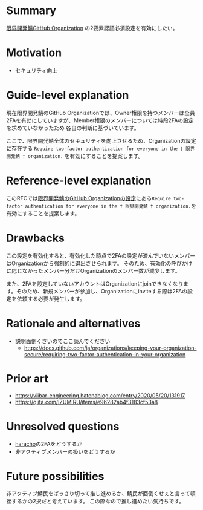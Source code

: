 # Summary

[summary]: #summary

[限界開発鯖GitHub Organization](https://github.com/approvers/) の2要素認証必須設定を有効にしたい。

# Motivation

[motivation]: #motivation

- セキュリティ向上

# Guide-level explanation

[guide-level-explanation]: #guide-level-explanation

現在限界開発鯖のGitHub Organizationでは、Owner権限を持つメンバーは全員2FAを有効にしていますが、Member権限のメンバーについては特段2FAの設定を求めていなかったため
各自の判断に基づいています。

ここで、限界開発鯖全体のセキュリティを向上させるため、Organizationの設定に存在する `Require two-factor authentication for everyone in the † 限界開発鯖 † organization.` を有効にすることを提案します。

# Reference-level explanation

[reference-level-explanation]: #reference-level-explanation

このRFCでは[限界開発鯖のGitHub Organizationの設定](https://github.com/organizations/approvers/settings/security)にある`Require two-factor authentication for everyone in the † 限界開発鯖 † organization.`を有効にすることを提案します。

# Drawbacks

[drawbacks]: #drawbacks

この設定を有効化すると、有効化した時点で2FAの設定が済んでいないメンバーはOrganizationから強制的に退出させられます。
そのため、有効化の呼びかけに応じなかったメンバー分だけOrganizationのメンバー数が減少します。

また、2FAを設定していないアカウントはOrganizationにjoinできなくなります。そのため、新規メンバーが参加し、Organizationにinviteする際は2FAの設定を依頼する必要が発生します。

# Rationale and alternatives

[rationale-and-alternatives]: #rationale-and-alternatives

- 説明面倒くさいのでここ読んでください
  - https://docs.github.com/ja/organizations/keeping-your-organization-secure/requiring-two-factor-authentication-in-your-organization

# Prior art

[prior-art]: #prior-art

- https://viibar-engineering.hatenablog.com/entry/2020/05/20/131917
- https://qiita.com/IZUMIRU/items/e96282ab4f3183cf53a8

# Unresolved questions

[unresolved-questions]: #unresolved-questions

- [haracho](https://github.com/orgs/approvers/people/haracho)の2FAをどうするか
- 非アクティブメンバーの扱いをどうするか

# Future possibilities

[future-possibilities]: #future-possibilities

非アクティブ鯖民をばっさり切って推し進めるか、鯖民が面倒くせぇと言って頓挫するかの2択だと考えています。
この際なので推し進めたい気持ちです。
